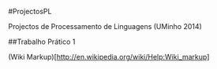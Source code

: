 #ProjectosPL

Projectos de Processamento de Linguagens (UMinho 2014)

##Trabalho Prático 1

(Wiki Markup)[http://en.wikipedia.org/wiki/Help:Wiki_markup]
